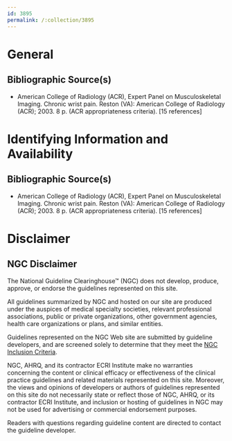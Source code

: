 ```yaml
---
id: 3895
permalink: /:collection/3895
---
```


# General

## Bibliographic Source(s)

- American College of Radiology (ACR), Expert Panel on Musculoskeletal Imaging. Chronic wrist pain. Reston (VA): American College of Radiology (ACR); 2003. 8 p. (ACR appropriateness criteria). [15 references]

# Identifying Information and Availability

## Bibliographic Source(s)

- American College of Radiology (ACR), Expert Panel on Musculoskeletal Imaging. Chronic wrist pain. Reston (VA): American College of Radiology (ACR); 2003. 8 p. (ACR appropriateness criteria). [15 references]

# Disclaimer

## NGC Disclaimer

The National Guideline Clearinghouse™ (NGC) does not develop, produce, approve, or endorse the guidelines represented on this site.

All guidelines summarized by NGC and hosted on our site are produced under the auspices of medical specialty societies, relevant professional associations, public or private organizations, other government agencies, health care organizations or plans, and similar entities.

Guidelines represented on the NGC Web site are submitted by guideline developers, and are screened solely to determine that they meet the [NGC Inclusion Criteria](/help-and-about/summaries/inclusion-criteria).

NGC, AHRQ, and its contractor ECRI Institute make no warranties concerning the content or clinical efficacy or effectiveness of the clinical practice guidelines and related materials represented on this site. Moreover, the views and opinions of developers or authors of guidelines represented on this site do not necessarily state or reflect those of NGC, AHRQ, or its contractor ECRI Institute, and inclusion or hosting of guidelines in NGC may not be used for advertising or commercial endorsement purposes.

Readers with questions regarding guideline content are directed to contact the guideline developer.

